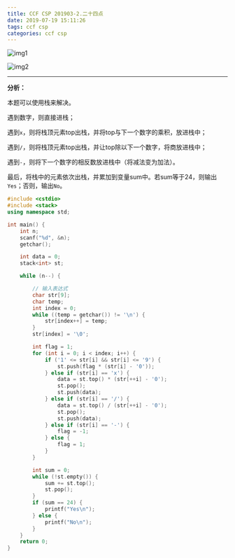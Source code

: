 ```yaml
---
title: CCF CSP 201903-2.二十四点
date: 2019-07-19 15:11:26
tags: ccf csp
categories: ccf csp
---
```


![img1](/static/images/ccf-csp-20190302-1.png)

<!--more-->

![img2](/static/images/ccf-csp-20190302-2.png)

<hr>

**分析：**

本题可以使用栈来解决。

遇到数字，则直接进栈；

遇到`x`，则将栈顶元素top出栈，并将top与下一个数字的乘积，放进栈中；

遇到`/`，则将栈顶元素top出栈，并让top除以下一个数字，将商放进栈中；

遇到`-`，则将下一个数字的相反数放进栈中（将减法变为加法）。

最后，将栈中的元素依次出栈，并累加到变量sum中。若sum等于24，则输出`Yes`；否则，输出`No`。

```c++
#include <cstdio>
#include <stack>
using namespace std;

int main() {
	int n;
	scanf("%d", &n);
	getchar();

	int data = 0;
	stack<int> st;

	while (n--) {

        // 输入表达式
		char str[9];
		char temp;
		int index = 0;
		while ((temp = getchar()) != '\n') {
			str[index++] = temp;
		}
		str[index] = '\0';

		int flag = 1;
		for (int i = 0; i < index; i++) {
			if ('1' <= str[i] && str[i] <= '9') {
				st.push(flag * (str[i] - '0'));
			} else if (str[i] == 'x') {
				data = st.top() * (str[++i] - '0');
				st.pop();
				st.push(data);
			} else if (str[i] == '/') {
				data = st.top() / (str[++i] - '0');
				st.pop();
				st.push(data);
			} else if (str[i] == '-') {
				flag = -1;
			} else {
				flag = 1;
			}
		}

		int sum = 0;
		while (!st.empty()) {
			sum += st.top();
			st.pop();
		}
		if (sum == 24) {
			printf("Yes\n");
		} else {
			printf("No\n");
		}
	}
	return 0;
}
```




